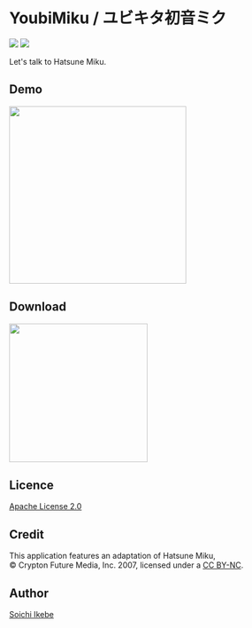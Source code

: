 YoubiMiku / ユビキタ初音ミク
====

![](https://github.com/Aqua-ix/YoubiMiku/workflows/Android%20CI/badge.svg)
![](https://img.shields.io/github/license/Aqua-ix/YoubiMiku)

Let's talk to Hatsune Miku.

## Demo

<img src="v2.0_demo.gif" width="320px">

## Download

<a href="https://play.google.com/store/apps/details?id=comviewaquahp.google.sites.youbimiku&hl=ja">
  <img src="https://play.google.com/intl/ja/badges/static/images/badges/en_badge_web_generic.png" width="250px">
</a>

## Licence

[Apache License 2.0](https://github.com/Aqua-ix/YoubiMiku/blob/master/LICENSE)

## Credit

This application features an adaptation of Hatsune Miku,  
© Crypton Future Media, Inc. 2007, licensed under a [CC BY-NC](http://creativecommons.org/licenses/by-nc/3.0/).

## Author

[Soichi Ikebe](https://github.com/Aqua-ix)
